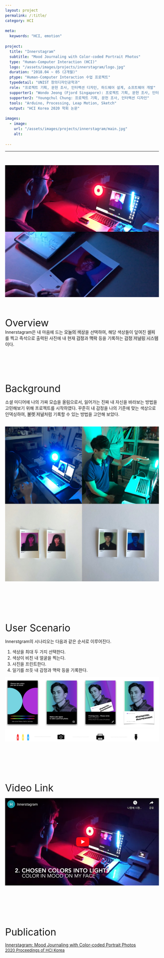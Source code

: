 ```yaml
---
layout: project
permalink: /:title/
category: HCI

meta:
  keywords: "HCI, emotion"

project:
  title: "Innerstagram"
  subtitle: "Mood Journaling with Color-coded Portrait Photos"
  type: "Human-Computer Interaction (HCI)"
  logo: "/assets/images/projects/innerstagram/logo.jpg"
  duration: "2018.04 ~ 05 (2개월)"
  ptype: "Human-Computer Interaction 수업 프로젝트"
  typedetail: "UNIST 창의디자인공학과"
  role: "프로젝트 기획, 문헌 조사, 인터랙션 디자인, 하드웨어 설계, 소프트웨어 개발"
  supporter1: "Wondo Jeong (Fjord Singapore): 프로젝트 기획, 문헌 조사, 인터랙션 디자인, UI 디자인"
  supporter2: "Youngchul Chung: 프로젝트 기획, 문헌 조사, 인터랙션 디자인"
  tools: "Arduino, Processing, Leap Motion, Sketch"
  output: "HCI Korea 2020 학회 논문"

images:
  - image:
    url: "/assets/images/projects/innerstagram/main.jpg"
    alt:

---
```

---
<br>
<p align="center">
  <img src="/assets/images/projects/innerstagram/intro.jpg">
</p>  
<br><br>

<font size="6em">Overview</font>
<br>
Innerstagram은 내 마음에 드는 <span style="background-color:#EBEBEB">오늘의 색상</span>을 선택하여, 해당 색상들이 덮여진 <span style="background-color:#EBEBEB">셀피</span>를 찍고 즉석으로 출력된 사진에 내 현재 <span style="background-color:#EBEBEB">감정</span>과 <span style="background-color:#EBEBEB">맥락</span> 등을 기록하는 <span style="background-color:#EBEBEB">감정 저널링 시스템</span>이다.  
<br><br><br><br><br><br>

<font size="6em">Background</font>
<br>

소셜 미디어에 나의 가짜 모습을 올림으로서, 잃어가는 진짜 내 자신을 바라보는 방법을 고민해보기 위해 프로젝트를 시작하였다.
꾸준히 내 감정을 나의 기준에 맞는 색상으로 인덱싱하여, <span style="background-color:#EBEBEB">불렛 저널</span>처럼 기록할 수 있는 방법을 고안해 보았다.  
<br>

<p align="center">
  <img src="/assets/images/projects/innerstagram/outro.jpeg">
</p>   
<br><br><br><br><br><br>

<font size="6em">User Scenario</font>
<br>

Innerstgram의 시나리오는 다음과 같은 순서로 이루어진다.
01. 색상을 최대 두 가지 선택한다.
02. 색상이 비친 내 얼굴을 찍는다.
03. 사진을 프린트한다.
04. 일기를 쓰듯 내 감정과 맥락 등을 기록한다.

<p align="center">
  <img src="/assets/images/projects/innerstagram/tech.png">
</p>  
<br><br><br><br><br><br>

<font size="6em">Video Link</font>
<br>

<p align="center">
  <a href="https://youtu.be/wq558pLrr_o">
  <img src="/assets/images/projects/innerstagram/video.png">
  </a>
</p>  
<br><br><br><br><br><br>

<font size="6em">Publication</font>
<br>

[<u>Innerstagram: Mood Journaling with Color-coded Portrait Photos</u> <br> <font size="2em"><u>2020 Proceedings of HCI Korea</u></font>](https://www.dbpia.co.kr/Journal/articleDetail?nodeId=NODE10402928)
<br><br><br><br><br><br>
